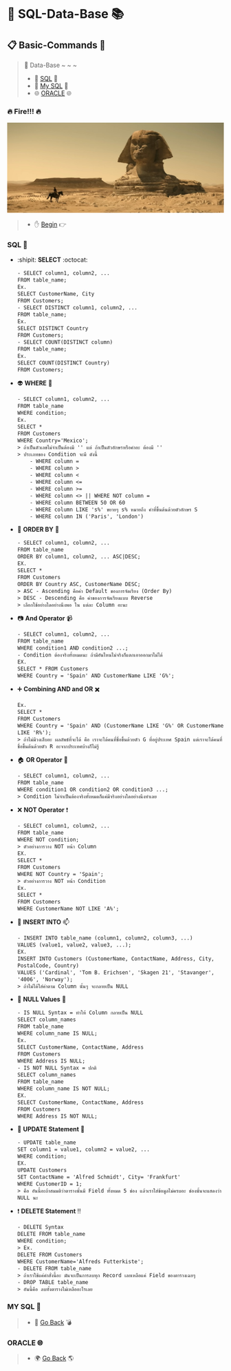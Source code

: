 # :scroll: SQL-Data-Base :books:
## :clipboard: Basic-Commands :pushpin:

> :link: Data-Base ~ ~ ~
> * :scroll: [SQL](#sql-scroll) :scroll:
> * :page_with_curl: [My SQL](#my-sql-page_with_curl) :page_with_curl:
> * :globe_with_meridians: [ORACLE](#oracle-globe_with_meridians) :globe_with_meridians:

### :fire: Fire!!! :fire:
![This is picture.](/Images/Inspiration_n_love/Napoleon.jpg "Go Go Go")

> * :hand: [Begin](#scroll-sql-data-base-books) :point_right:

### SQL :scroll:
* :shipit: **SELECT** :octocat:
    ```
    - SELECT column1, column2, ... 
    FROM table_name;
    Ex. 
    SELECT CustomerName, City 
    FROM Customers;
    - SELECT DISTINCT column1, column2, ... 
    FROM table_name;
    Ex. 
    SELECT DISTINCT Country 
    FROM Customers;
    - SELECT COUNT(DISTINCT column) 
    FROM table_name;
    Ex. 
    SELECT COUNT(DISTINCT Country) 
    FROM Customers;
    ```
* :alien: **WHERE** :milky_way:
    ```
    - SELECT column1, column2, ... 
    FROM table_name 
    WHERE condition;
    Ex. 
    SELECT * 
    FROM Customers 
    WHERE Country='Mexico';
    > ถ้าเป็นตัวเลขไม่จำเป็นต้องมี '' แต่ ถ้าเป็นตัวอักษรหรือคำอะ ต้องมี ''
    > ประเภทของ Condition จะมี ดังนี้
        - WHERE column = 
        - WHERE column >
        - WHERE column <
        - WHERE column <=
        - WHERE column >=
        - WHERE column <> || WHERE NOT column = 
        - WHERE column BETWEEN 50 OR 60
        - WHERE column LIKE 's%' ขยายๆ s% หมายถึง คำที่ขึ้นต้นด้วยตัวอักษร S
        - WHERE column IN ('Paris', 'London') 
    ```
* :page_with_curl: **ORDER BY** :scroll:
    ```
    - SELECT column1, column2, ... 
    FROM table_name 
    ORDER BY column1, column2, ... ASC|DESC;
    EX. 
    SELECT * 
    FROM Customers 
    ORDER BY Country ASC, CustomerName DESC;
    > ASC - Ascending คือค่า Default ของการจัดเรียง (Order By)
    > DESC - Descending คือ ค่าของการจัดเรียงแบบ Reverse
    > เลือกใช้อย่างใดอย่างนึงพอ ใน แต่ละ Column อะนะ
    ```
* :camera: **And Operator** :video_camera:
    ```
    - SELECT column1, column2, ... 
    FROM table_name 
    WHERE condition1 AND condition2 ...;
    - Condition ต้องจริงทั้งหมดนะ ถ้ามีอันไหนไม่จริงก็แตกเอาออกมาไม่ได้
    EX. 
    SELECT * FROM Customers
    WHERE Country = 'Spain' AND CustomerName LIKE 'G%';
    ```
* :heavy_plus_sign: **Combining AND and OR** :heavy_multiplication_x:
    ```
    Ex. 
    SELECT * 
    FROM Customers
    WHERE Country = 'Spain' AND (CustomerName LIKE 'G%' OR CustomerName LIKE 'R%');
    > ถ้าไม่มีวงเล็บอะ ผลลัพธ์ที่จะได้ คือ เราจะได้คนที่ชื่อขึ้นด้วยตัว G ที่อยู่ประเทศ Spain แต่เราจะได้คนที่ชื่อขึ้นต้นด้วยตัว R อะจากประเทศบ้างก็ไม่รู้
    ```
* :house: **OR Operator** :house_with_garden:
    ```
    - SELECT column1, column2, ... 
    FROM table_name 
    WHERE condition1 OR condition2 OR condition3 ...;
    > Condition ไม่จำเป็นต้องจริงทั้งหมดก็แค่มีจริงอย่างใดอย่างนึงทำเลย
    ```
* :x: **NOT Operator** :heavy_exclamation_mark:	
    ```
    - SELECT column1, column2, ... 
    FROM table_name 
    WHERE NOT condition;
    > ตัวอย่างการวาง NOT หน้า Column
    EX. 
    SELECT * 
    FROM Customers 
    WHERE NOT Country = 'Spain';
    > ตัวอย่างการวาง NOT หน้า Condition
    Ex. 
    SELECT * 
    FROM Customers 
    WHERE CustomerName NOT LIKE 'A%';
    ```
* :email: **INSERT INTO** :mailbox:
    ```
    - INSERT INTO table_name (column1, column2, column3, ...) 
    VALUES (value1, value2, value3, ...);
    EX. 
    INSERT INTO Customers (CustomerName, ContactName, Address, City, PostalCode, Country) 
    VALUES ('Cardinal', 'Tom B. Erichsen', 'Skagen 21', 'Stavanger', '4006', 'Norway');
    > ถ้าไม่ได้ใส่ค่าตาม Column นั้นๆ จะกลายเป็น NULL
    ```
* :thought_balloon: **NULL Values** :speech_balloon:
    ```
    - IS NULL Syntax = ทำให้ Column กลายเป็น NULL
    SELECT column_names
    FROM table_name
    WHERE column_name IS NULL;
    Ex. 
    SELECT CustomerName, ContactName, Address
    FROM Customers
    WHERE Address IS NULL;
    - IS NOT NULL Syntax = ปกติ
    SELECT column_names
    FROM table_name
    WHERE column_name IS NOT NULL;
    EX.
    SELECT CustomerName, ContactName, Address
    FROM Customers
    WHERE Address IS NOT NULL;
    ```
* :small_red_triangle: **UPDATE Statement** :small_red_triangle_down:
    ```
    - UPDATE table_name
    SET column1 = value1, column2 = value2, ...
    WHERE condition;
    EX.
    UPDATE Customers
    SET ContactName = 'Alfred Schmidt', City= 'Frankfurt'
    WHERE CustomerID = 1;
    > คือ อันนี้อะถ้าสมมติว่าตารางนั้นมี Field ทั้งหมด 5 ช่อง แล้วเราใส่ข้อมูลไม่ครบอะ ช่องนั้นจะแสดงว่า NULL นะ
    ```
* :heavy_exclamation_mark: **DELETE Statement** :bangbang:
    ```
    - DELETE Syntax
    DELETE FROM table_name
    WHERE condition;
    > Ex.
    DELETE FROM Customers 
    WHERE CustomerName='Alfreds Futterkiste';
    - DELETE FROM table_name
    > ถ้าเราใช้แค่คำสั่งนี้อะ มันจะเป็นการลบทุก Record เลยเหลือแค่ Field ของตารางเฉยๆ
    - DROP TABLE table_name
    > อันนี้คือ ลบทั้งตารางไม่เหลืออะไรเลย
    ```
### MY SQL :page_with_curl:
> * :circus_tent: [Go Back](#scroll-sql-data-base-books) :bomb:
### ORACLE :globe_with_meridians:
> * :earth_africa: [Go Back](#scroll-sql-data-base-books) :earth_americas: